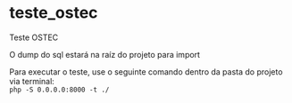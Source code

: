 # teste_ostec
Teste OSTEC

O dump do sql estará na raíz do projeto para import<br>

Para executar o teste, use o seguinte comando dentro da pasta do projeto via terminal:<br>
`php -S 0.0.0.0:8000 -t ./`

